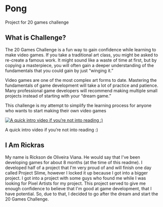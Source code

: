 # Pong
Project for 20 games challenge

## What is Challenge?
   The 20 Games Challenge is a fun way to gain confidence while learning to make video games.
   If you take a traditional art class, you might be asked to re-create a famous work. It might sound like a waste of time at first, but by copying a masterpiece, you will often gain a deeper understanding of the fundamentals that you could gain by just “winging it.”

   Video games are one of the most complex art forms to date. Mastering the fundamentals of game development will take a lot of practice and patience. Many professional game developers will recommend making multiple small projects instead of starting with your “dream game.”

This challenge is my attempt to simplify the learning process for anyone who wants to start making their own video games

[![A quick intro video if you’re not into reading :)](https://img.youtube.com/vi/Ix0YxEZ-c4U/0.jpg)](https://www.youtube.com/watch?v=Ix0YxEZ-c4U)

A quick intro video if you’re not into reading :)

## I Am Rickras
   My name is Rickson de Oliveira Viana.
   He would say that I've been developing games for about 8 months (at the time of this readme).
I developed half of a project that I'm very proud of and will finish one day called Project Slime, however I locked it up because I got into a bigger project.
I got into a project with some guys who found me while I was looking for Pixel Artists for my project. 
   This project served to give me enough confidence to believe that I'm good at game development, that I have potential. So, due to that, I decided to go after the dream and start the 20 Games Challenge.
